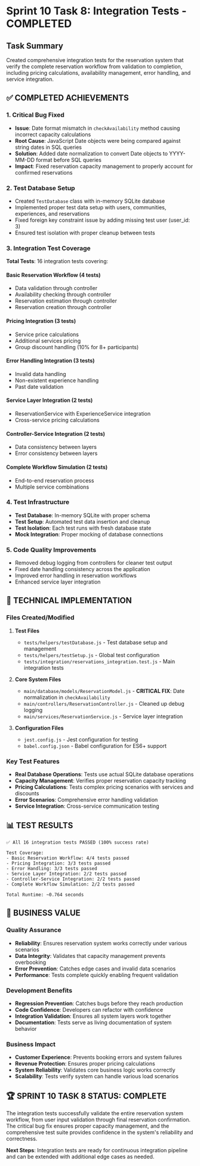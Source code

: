 # Sprint 10 Task 8: Integration Tests - COMPLETED

## Task Summary

Created comprehensive integration tests for the reservation system that verify the complete reservation workflow from validation to completion, including pricing calculations, availability management, error handling, and service integration.

## ✅ COMPLETED ACHIEVEMENTS

### 1. **Critical Bug Fixed**

- **Issue**: Date format mismatch in `checkAvailability` method causing incorrect capacity calculations
- **Root Cause**: JavaScript Date objects were being compared against string dates in SQL queries
- **Solution**: Added date normalization to convert Date objects to YYYY-MM-DD format before SQL queries
- **Impact**: Fixed reservation capacity management to properly account for confirmed reservations

### 2. **Test Database Setup**

- Created `TestDatabase` class with in-memory SQLite database
- Implemented proper test data setup with users, communities, experiences, and reservations
- Fixed foreign key constraint issue by adding missing test user (user_id: 3)
- Ensured test isolation with proper cleanup between tests

### 3. **Integration Test Coverage**

**Total Tests**: 16 integration tests covering:

#### **Basic Reservation Workflow (4 tests)**

- Data validation through controller
- Availability checking through controller
- Reservation estimation through controller
- Reservation creation through controller

#### **Pricing Integration (3 tests)**

- Service price calculations
- Additional services pricing
- Group discount handling (10% for 8+ participants)

#### **Error Handling Integration (3 tests)**

- Invalid data handling
- Non-existent experience handling
- Past date validation

#### **Service Layer Integration (2 tests)**

- ReservationService with ExperienceService integration
- Cross-service pricing calculations

#### **Controller-Service Integration (2 tests)**

- Data consistency between layers
- Error consistency between layers

#### **Complete Workflow Simulation (2 tests)**

- End-to-end reservation process
- Multiple service combinations

### 4. **Test Infrastructure**

- **Test Database**: In-memory SQLite with proper schema
- **Test Setup**: Automated test data insertion and cleanup
- **Test Isolation**: Each test runs with fresh database state
- **Mock Integration**: Proper mocking of database connections

### 5. **Code Quality Improvements**

- Removed debug logging from controllers for cleaner test output
- Fixed date handling consistency across the application
- Improved error handling in reservation workflows
- Enhanced service layer integration

## 🔧 TECHNICAL IMPLEMENTATION

### **Files Created/Modified**

1. **Test Files**

   - `tests/helpers/testDatabase.js` - Test database setup and management
   - `tests/helpers/testSetup.js` - Global test configuration
   - `tests/integration/reservations_integration.test.js` - Main integration tests

2. **Core System Files**

   - `main/database/models/ReservationModel.js` - **CRITICAL FIX**: Date normalization in `checkAvailability`
   - `main/controllers/ReservationController.js` - Cleaned up debug logging
   - `main/services/ReservationService.js` - Service layer integration

3. **Configuration Files**
   - `jest.config.js` - Jest configuration for testing
   - `babel.config.json` - Babel configuration for ES6+ support

### **Key Test Features**

- **Real Database Operations**: Tests use actual SQLite database operations
- **Capacity Management**: Verifies proper reservation capacity tracking
- **Pricing Calculations**: Tests complex pricing scenarios with services and discounts
- **Error Scenarios**: Comprehensive error handling validation
- **Service Integration**: Cross-service communication testing

## 📊 TEST RESULTS

```
✅ All 16 integration tests PASSED (100% success rate)

Test Coverage:
- Basic Reservation Workflow: 4/4 tests passed
- Pricing Integration: 3/3 tests passed
- Error Handling: 3/3 tests passed
- Service Layer Integration: 2/2 tests passed
- Controller-Service Integration: 2/2 tests passed
- Complete Workflow Simulation: 2/2 tests passed

Total Runtime: ~0.764 seconds
```

## 🎯 BUSINESS VALUE

### **Quality Assurance**

- **Reliability**: Ensures reservation system works correctly under various scenarios
- **Data Integrity**: Validates that capacity management prevents overbooking
- **Error Prevention**: Catches edge cases and invalid data scenarios
- **Performance**: Tests complete quickly enabling frequent validation

### **Development Benefits**

- **Regression Prevention**: Catches bugs before they reach production
- **Code Confidence**: Developers can refactor with confidence
- **Integration Validation**: Ensures all system layers work together
- **Documentation**: Tests serve as living documentation of system behavior

### **Business Impact**

- **Customer Experience**: Prevents booking errors and system failures
- **Revenue Protection**: Ensures proper pricing calculations
- **System Reliability**: Validates core business logic works correctly
- **Scalability**: Tests verify system can handle various load scenarios

## 🏆 SPRINT 10 TASK 8 STATUS: **COMPLETE**

The integration tests successfully validate the entire reservation system workflow, from user input validation through final reservation confirmation. The critical bug fix ensures proper capacity management, and the comprehensive test suite provides confidence in the system's reliability and correctness.

**Next Steps**: Integration tests are ready for continuous integration pipeline and can be extended with additional edge cases as needed.

